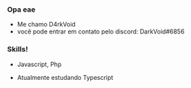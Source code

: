 ### Opa eae
- Me chamo D4rkVoid
- vocẽ pode entrar em contato pelo discord: DarkVoid#6856
### Skills!

- Javascript, Php

- Atualmente estudando Typescript

